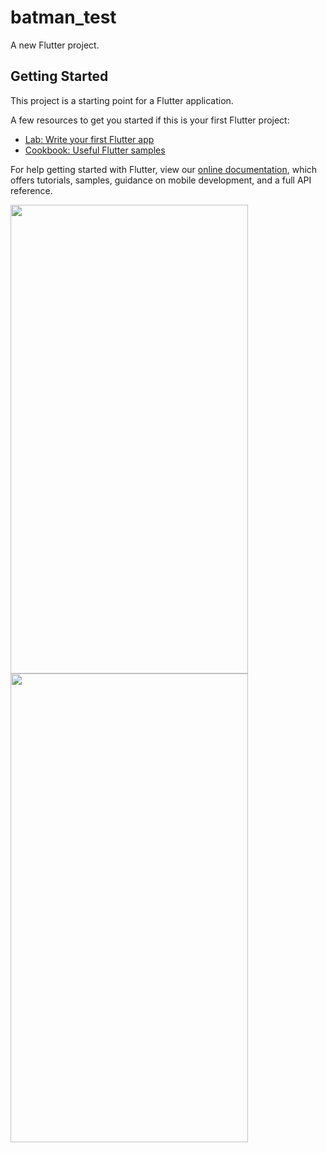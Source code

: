 # batman_test

A new Flutter project.

## Getting Started

This project is a starting point for a Flutter application.

A few resources to get you started if this is your first Flutter project:

- [Lab: Write your first Flutter app](https://flutter.dev/docs/get-started/codelab)
- [Cookbook: Useful Flutter samples](https://flutter.dev/docs/cookbook)

For help getting started with Flutter, view our
[online documentation](https://flutter.dev/docs), which offers tutorials,
samples, guidance on mobile development, and a full API reference.


<img src="https://user-images.githubusercontent.com/75329130/133673807-d627444a-a338-430a-9431-365278d3a637.jpg" width="380" height="750" /> <img src="https://user-images.githubusercontent.com/75329130/133673810-f811fd7a-53ac-41e4-b5d9-4e7ae2276466.jpg" width="380" height="750" />





